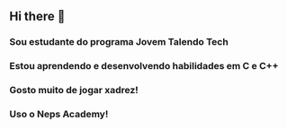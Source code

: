 ## Hi there 👋

### Sou estudante do programa Jovem Talendo Tech
### Estou aprendendo e desenvolvendo habilidades em C e C++
### Gosto muito de jogar xadrez!
### Uso o Neps Academy!



<!--
**Joaopedro01dev/Joaopedro01dev** is a ✨ _special_ ✨ repository because its `README.md` (this file) appears on your GitHub profile.

Here are some ideas to get you started:

- 🔭 I’m currently working on ...
- 🌱 I’m currently learning ...
- 👯 I’m looking to collaborate on ...
- 🤔 I’m looking for help with ...
- 💬 Ask me about ...
- 📫 How to reach me: ...
- 😄 Pronouns: ...
- ⚡ Fun fact: ...
-->

